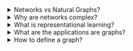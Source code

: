 <details>  
<summary> Networks vs Natural Graphs?</summary> 
  -- Social Network where we are connected with the people we know and the people they know etc.
  -- Communications and Transactions where we make phone calls, financial transactions etc.
  -- Biomedicine where the interactions between genes/proteins regulate life
  -- How our thoughts are captured by the hidden connections between the billions of neurons.
  -- Information with relational structure:
	  -- Information/knowledge: Once is generally linked to another
	  -- Software
	  -- Similarity Networks: Connecting similar data points 
	  -- Relational Structures: Molecules, scene graphs, 3D shapes, physics-particle simulation etc.
  Note: Sometimes the distinction between a network and a graph is blurred. 
</details> 

<details>  
<summary>Why are networks complex?</summary> 
  -- In comparison to text or images, which has spacial locality such as a pixel to the left or to the right, word that came before or the word that comes after, networks can be of arbitrary size and topological structure unlike in grids or arrays.
	  -- While modern deep learning toolbox is designed for simple sequences and grids
  -- There cannot be any reference points and no fixed node ordering.
  -- They are often dynamic and have multi modal features.
  
</details> 

<details>  
<summary>What is representational learning?</summary> 
  -- Here the goal is to learn the function f that takes the node u and maps it to the d dimensional real valued vectors.
	  -- f:u --> R^d -- To learn a neural network
  -- Here the similar nodes in the nodes are embedded close together.
  
</details> 

<details>  
<summary>What are the applications are graphs?</summary> 
  -- There are many tasks attached to graphs such as graph level prediction and generation
  -- The same can be scaled down to community or sub graph, node-level and edges-level
  -- Applications in areas such as protein folding where predicting the protein's 3D structure solely based on its amino acid sequence can/do have a huge impact in drug discovery etc.
	  -- Spatial Graph: Where Nodes are the amino acids in the protein sequence and edges are the proximity between amino acids (residues)
  -- PinSage: Graph-based recommender
	  -- In the case of a Pinterest board, if we're trying to find another similar image, via graph where similar things are embedded together is found to be doing this task much better than the image only based recommendation.
  -- Drug Side effects
	  -- Given then drugs attack certain proteins, we can check if drug A and B are given to someone, what are the chances, side effect A would occur.
	  -- Through protein-protein and protein-drug interaction.
  -- Drug Discovery
	  -- By connecting atoms as nodes with its chemical bonds as edges, we predict the pool of candidates that are promising candidates for antibiotic drugs for example.
		  -- A GNN graph classification model can predict that
		  -- Antibiotics are small molecular graphs
	  -- Graph generation can lead to discoveries of new and novel molecules where the use cases include predicting molecules with high drug likeliness and optimise existing molecules to have desirable properties.
  -- Traffic prediction
	  -- Road segments are nodes and connectivity between them are edges.
	  -- This can help us predict the ETA
  --  Physics Simulation
	  -- A graph evolution task can take break down of things to smaller chunks and predict the velocity of those chunks' movements --> to predict the new position of those chunks.
		  -- In reliably simulating the world.
-- Weather Forecasting
	-- Graphcast by Deepmind creates a multi-mesh message passing on the atmosphere to rollout a forecast of the weather.
</details> 

<details>  
<summary>How to define a graph? </summary> 
  -- A graph's design influences how it represents information
  -- A graph with same number of nodes and edges, with similar connections can be used to map several things at once. Such as: 1. Say 4 actors in 4 nodes and what movies they appear in, in edges 2. Friendship network 3. Protein-protein network. etc.
  -- Directed and Undirected Graphs. Directed where there is a source and a destination (arcs) and Undirected where we can represent relationships, collaboration (symmetrical and reciprocal)
  --  In Undirected cases --> Node Degree: The number of edges adjacent to a node i. Average degree turns out to be 2E/N
  -- Bipartite Graph: Where we can create two groups of nodes and only these groups are connected with each other and not within. Such as authors-to-papers network and actors-to-movies networks etc.
  -- Folded networks: If two authors worked on a paper, these two on one group would have at least one connection on the other side, which will help us to map co-authorship.
  -- We can represent a graph as a adjacency matix:
	  A_ij = 1 if there is a link from node i to node j
	  A_io = 0 if otherwise
  -- Hence the undirected graphs are naturally symmetric and the directed graphs are not
  --  
  
</details> 